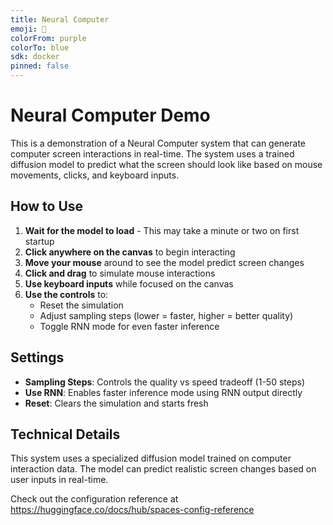 ```yaml
---
title: Neural Computer
emoji: 🧠
colorFrom: purple
colorTo: blue
sdk: docker
pinned: false
---
```


# Neural Computer Demo

This is a demonstration of a Neural Computer system that can generate computer screen interactions in real-time. The system uses a trained diffusion model to predict what the screen should look like based on mouse movements, clicks, and keyboard inputs.

## How to Use

1. **Wait for the model to load** - This may take a minute or two on first startup
2. **Click anywhere on the canvas** to begin interacting
3. **Move your mouse** around to see the model predict screen changes
4. **Click and drag** to simulate mouse interactions
5. **Use keyboard inputs** while focused on the canvas
6. **Use the controls** to:
   - Reset the simulation
   - Adjust sampling steps (lower = faster, higher = better quality)
   - Toggle RNN mode for even faster inference

## Settings

- **Sampling Steps**: Controls the quality vs speed tradeoff (1-50 steps)
- **Use RNN**: Enables faster inference mode using RNN output directly
- **Reset**: Clears the simulation and starts fresh

## Technical Details

This system uses a specialized diffusion model trained on computer interaction data. The model can predict realistic screen changes based on user inputs in real-time.

Check out the configuration reference at https://huggingface.co/docs/hub/spaces-config-reference
